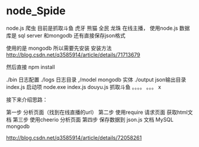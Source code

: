 # node_Spide
node.js 爬虫
目前是抓取斗鱼 虎牙 熊猫 全民 龙珠 在线主播，
使用node.js
数据库是 sql server 和mongodb
还有直接保存json格式

使用的是 mongodb 所以需要先安装
安装方法  http://blog.csdn.net/q3585914/article/details/71713679

然后直接 npm install



./bin 日志配置
./logs 日志目录
,/model  mongodb 实体
./output json输出目录
index.js 启动项  node.exe index.js
douyu.js 抓取斗鱼
。。。。 。。。
x

接下来介绍思路：

第一步 分析页面（找到在线直播的url）
第二步 使用require 请求页面 获取html文档
第三步 使用cheerio 分析页面
第四步 保存数据到 json.js 文档 MySQL mongodb

http://blog.csdn.net/q3585914/article/details/72058261
